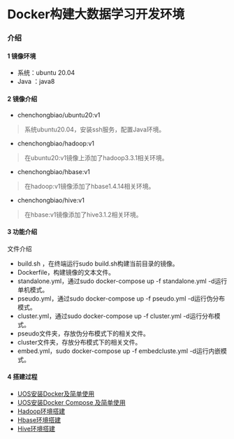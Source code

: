 # Docker构建大数据学习开发环境

### 介绍

#### 1 镜像环境

- 系统：ubuntu 20.04
- Java ：java8

#### 2 镜像介绍

- chenchongbiao/ubuntu20:v1

> 系统ubuntu20.04，安装ssh服务，配置Java环境。

- chenchongbiao/hadoop:v1

> 在ubuntu20:v1镜像上添加了hadoop3.3.1相关环境。

- chenchongbiao/hbase:v1

> 在hadoop:v1镜像添加了hbase1.4.14相关环境。

- chenchongbiao/hive:v1

> 在hbase:v1镜像添加了hive3.1.2相关环境。

#### 3 功能介绍

文件介绍

- build.sh ，在终端运行sudo build.sh构建当前目录的镜像。
- Dockerfile，构建镜像的文本文件。
- standalone.yml，通过sudo docker-compose up -f standalone.yml -d运行单机模式。
- pseudo.yml，通过sudo docker-compose up -f pseudo.yml -d运行伪分布模式。
- cluster.yml，通过sudo docker-compose up -f cluster.yml -d运行分布模式。
- pseudo文件夹，存放伪分布模式下的相关文件。
- cluster文件夹，存放分布模式下的相关文件。
- embed.yml，sudo docker-compose up -f embedcluste.yml -d运行内嵌模式。

#### 4 搭建过程

- [UOS安装Docker及简单使用](https://blog.csdn.net/weixin_45439281/article/details/125930662)
- [UOS安装Docker Compose 及简单使用](https://blog.csdn.net/weixin_45439281/article/details/126021176)
- [Hadoop环境搭建](https://blog.csdn.net/weixin_45439281/article/details/126230105)
- [Hbase环境搭建](https://blog.csdn.net/weixin_45439281/article/details/126264975)
- [Hive环境搭建](https://blog.csdn.net/weixin_45439281/article/details/126352120)
